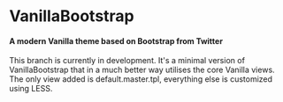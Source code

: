 VanillaBootstrap
================

#### A modern Vanilla theme based on Bootstrap from Twitter

This branch is currently in development. It's a minimal version of VanillaBootstrap that in a much better way utilises the core Vanilla views. The only view added is default.master.tpl, everything else is customized using LESS.